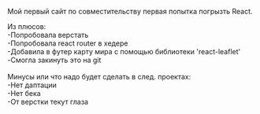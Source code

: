 Мой первый сайт по совместительству первая попытка погрызть React.</br>

Из плюсов:</br>
-Попробовала верстать</br>
-Попробовала react router в хедере</br>
-Добавила в футер карту мира с помощью библиотеки 'react-leaflet'</br>
-Смогла закинуть это на git</br>
</br>
Минусы или что надо будет сделать в след. проектах: </br>
-Нет даптации</br>
-Нет бека</br>
-От верстки текут глаза
